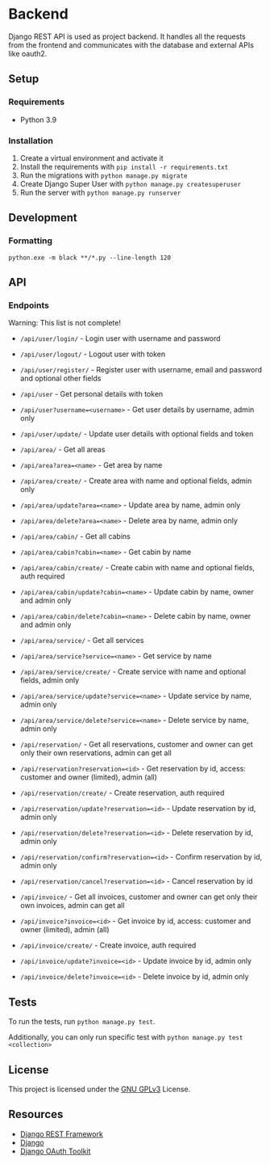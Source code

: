 # Backend

Django REST API is used as project backend.
It handles all the requests from the frontend and communicates with the database and external APIs like oauth2.

## Setup

### Requirements

- Python 3.9

### Installation

1. Create a virtual environment and activate it
2. Install the requirements with `pip install -r requirements.txt`
3. Run the migrations with `python manage.py migrate`
4. Create Django Super User with `python manage.py createsuperuser`
5. Run the server with `python manage.py runserver`

## Development

### Formatting

``python.exe -m black **/*.py --line-length 120``

## API

### Endpoints

Warning: This list is not complete!

- `/api/user/login/` - Login user with username and password
- `/api/user/logout/` - Logout user with token
- `/api/user/register/` - Register user with username, email and password and optional other fields
- `/api/user` - Get personal details with token
- `/api/user?username=<username>` - Get user details by username, admin only
- `/api/user/update/` - Update user details with optional fields and token

- `/api/area/` - Get all areas
- `/api/area?area=<name>` - Get area by name
- `/api/area/create/` - Create area with name and optional fields, admin only
- `/api/area/update?area=<name>` - Update area by name, admin only
- `/api/area/delete?area=<name>` - Delete area by name, admin only

- `/api/area/cabin/` - Get all cabins
- `/api/area/cabin?cabin=<name>` - Get cabin by name
- `/api/area/cabin/create/` - Create cabin with name and optional fields, auth required
- `/api/area/cabin/update?cabin=<name>` - Update cabin by name, owner and admin only
- `/api/area/cabin/delete?cabin=<name>` - Delete cabin by name, owner and admin only

- `/api/area/service/` - Get all services
- `/api/area/service?service=<name>` - Get service by name
- `/api/area/service/create/` - Create service with name and optional fields, admin only
- `/api/area/service/update?service=<name>` - Update service by name, admin only
- `/api/area/service/delete?service=<name>` - Delete service by name, admin only

- `/api/reservation/` - Get all reservations, customer and owner can get only their own reservations, admin can get all
- `/api/reservation?reservation=<id>` - Get reservation by id, access: customer and owner (limited), admin (all)
- `/api/reservation/create/` - Create reservation, auth required
- `/api/reservation/update?reservation=<id>` - Update reservation by id, admin only
- `/api/reservation/delete?reservation=<id>` - Delete reservation by id, admin only
- `/api/reservation/confirm?reservation=<id>` - Confirm reservation by id, admin only
- `/api/reservation/cancel?reservation=<id>` - Cancel reservation by id

- `/api/invoice/` - Get all invoices, customer and owner can get only their own invoices, admin can get all
- `/api/invoice?invoice=<id>` - Get invoice by id, access: customer and owner (limited), admin (all)
- `/api/invoice/create/` - Create invoice, auth required
- `/api/invoice/update?invoice=<id>` - Update invoice by id, admin only
- `/api/invoice/delete?invoice=<id>` - Delete invoice by id, admin only


## Tests

To run the tests, run `python manage.py test`.

Additionally, you can only run specific test with `python manage.py test <collection>`


## License

This project is licensed under the [GNU GPLv3](https://choosealicense.com/licenses/gpl-3.0/) License.

## Resources

- [Django REST Framework](https://www.django-rest-framework.org/)
- [Django](https://www.djangoproject.com/)
- [Django OAuth Toolkit](https://django-oauth-toolkit.readthedocs.io/en/latest/)
